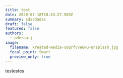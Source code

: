 ```yaml
---
title: test
date: 2020-07-18T18:43:27.569Z
summary: sdsadadas
draft: false
featured: false
authors:
  - pderaaij
image:
  filename: kreated-media-u0qrfvve6wu-unsplash.jpg
  focal_point: Smart
  preview_only: true
---
```

testestes